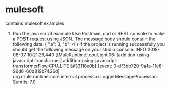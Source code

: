 # mulesoft
contains mulesoft examples

1. Run the java script example
Use Postman, curl or REST console to make a POST request using JSON. The message body should contain the following data:
{ "a": 3, "b": 4 }
If the project is running successfully you should get the following message on your studio console.
 INFO  2018-08-07 10:21:26,440 [[MuleRuntime].cpuLight.06: [addition-using-javascript-transformer].addition-using-javascript-transformerFlow.CPU_LITE @33118e0b] [event: 0-df3bb720-9a1a-11e8-96d6-60d819b7426d] org.mule.runtime.core.internal.processor.LoggerMessageProcessor: Sum is: 7.0
